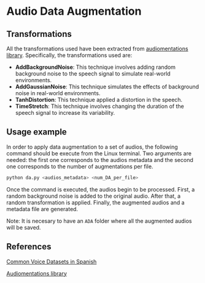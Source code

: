 # **Audio Data Augmentation**

## **Transformations**

All the transformations used have been extracted from [audiomentations library](https://iver56.github.io/audiomentations/). Specifically, the transformations used are:

- **AddBackgroundNoise**: This technique involves adding random background noise to the speech signal to simulate real-world environments.
- **AddGaussianNoise**: This technique simulates the effects of background noise in real-world environments. 
- **TanhDistortion**: This technique applied a distortion in the speech. 
- **TimeStretch**: This technique involves changing the duration of the speech signal to increase its variability.


## **Usage example**

In order to apply data augmentation to a set of audios, the following command should be execute from the Linux terminal. Two arguments are needed: the first one corresponds to the audios metadata and the second one corresponds to the number of augmentations per file.

```bash
python da.py <audios_metadata> <num_DA_per_file>
```

Once the command is executed, the audios begin to be processed. First, a random background noise is added to the original audio. After that, a random transformation is applied. Finally, the augmented audios and a metadata file are generated.

Note: It is necesary to have an `ADA` folder where all the augmented audios will be saved.

## **References**

[Common Voice Datasets in Spanish](https://commonvoice.mozilla.org/es/datasets)

[Audiomentations library](https://iver56.github.io/audiomentations/)